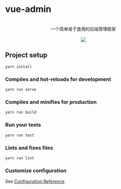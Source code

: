 # vue-admin
<p align="center">
<br>
一个简单易于食用的后端管理框架
<br><br>
<a title="Hits" target="_blank" href="http://hits.dwyl.io/CatchLife/vue-admin"><img src="http://hits.dwyl.io/CatchLife/vue-admin.svg"></a>
</p>

## Project setup
```
yarn install
```

### Compiles and hot-reloads for development
```
yarn run serve
```

### Compiles and minifies for production
```
yarn run build
```

### Run your tests
```
yarn run test
```

### Lints and fixes files
```
yarn run lint
```

### Customize configuration
See [Configuration Reference](https://cli.vuejs.org/config/).
